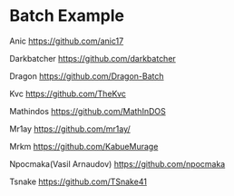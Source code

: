 # Batch Example
 

 Anic https://github.com/anic17
 
 Darkbatcher https://github.com/darkbatcher
 
 Dragon https://github.com/Dragon-Batch
 
 Kvc  https://github.com/TheKvc
 
 Mathindos https://github.com/MathInDOS
 
 Mr1ay https://github.com/mr1ay/
 
 Mrkm https://github.com/KabueMurage
 
 Npocmaka(Vasil Arnaudov) https://github.com/npocmaka
 
 Tsnake https://github.com/TSnake41
